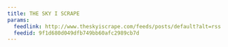 ```yaml
---
title: THE SKY I SCRAPE
params:
  feedlink: http://www.theskyiscrape.com/feeds/posts/default?alt=rss
  feedid: 9f1d680d049dfb749bb60afc2989cb7d
---
```

